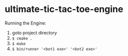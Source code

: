 # ultimate-tic-tac-toe-engine

Running the Engine:
1. goto project directory
2. `$ cmake .`
3. `$ make`
4. `$ bin/runner '<bot1 exe>' '<bot2 exe>'`
